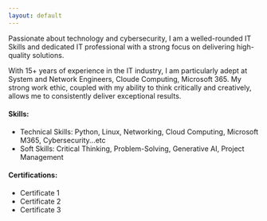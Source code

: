 ```yaml
---
layout: default
---
```


Passionate about technology and cybersecurity, I am a welled-rounded IT Skills and dedicated IT professional with a strong focus on delivering high-quality solutions. 

With 15+ years of experience in the IT industry, I am particularly adept at System and Network Engineers, Cloude Computing, Microsoft 365. My strong work ethic, coupled with my ability to think critically and creatively, allows me to consistently deliver exceptional results.

#### Skills: 

*  Technical Skills: Python, Linux, Networking, Cloud Computing, Microsoft M365, Cybersecurity...etc
*  Soft Skills: Critical Thinking, Problem-Solving, Generative AI, Project Management

#### Certifications: 
*  Certificate 1
*  Certificate 2
*  Certificate 3


